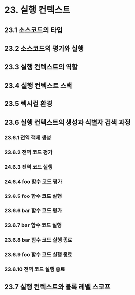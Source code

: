 # 23. 실행 컨텍스트
## 23.1 소스코드의 타입
## 23.2 소스코드의 평가와 실행
## 23.3 실행 컨텍스트의 역할
## 23.4 실행 컨텍스트 스택
## 23.5 렉시컬 환경
## 23.6 실행 컨텍스트의 생성과 식별자 검색 과정
### 23.6.1 전역 객체 생성
### 23.6.2 전역 코드 평가
### 24.6.3 전역 코드 실행
### 24.6.4 foo 함수 코드 평가
### 23.6.5 foo 함수 코드 실행
### 23.6.6 bar 함수 코드 평가
### 23.6.7 bar 함수 코드 실행
### 23.6.8 bar 함수 코드 실행 종료
### 23.6.9 foo 함수 코드 실행 종료
### 23.6.10 전역 코드 실행 종료
## 23.7 실행 컨텍스트와 블록 레벨 스코프

